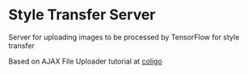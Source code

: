 # Style Transfer Server

Server for uploading images to be processed by TensorFlow for style transfer

Based on AJAX File Uploader tutorial at [coligo](http://coligo.io/building-ajax-file-uploader-with-node/)
